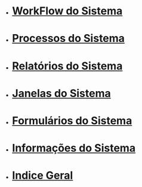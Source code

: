   - # [WorkFlow do Sistema](IndiceWorkFlow)

  - # [Processos do Sistema](IndiceProcessos)

  - # [Relatórios do Sistema](IndiceRelatorios)

  - # [Janelas do Sistema](IndiceJanelas)

  - # [Formulários do Sistema](IndiceFormulario)

  - # [Informações do Sistema](IndiceInfoPane)

  - # [Indice Geral](IndiceInfoPane)
